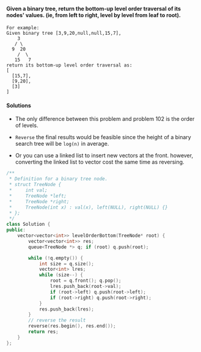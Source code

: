 #### Given a binary tree, return the bottom-up level order traversal of its nodes' values. (ie, from left to right, level by level from leaf to root).

```
For example:
Given binary tree [3,9,20,null,null,15,7],
    3
   / \
  9  20
    /  \
   15   7
return its bottom-up level order traversal as:
[
  [15,7],
  [9,20],
  [3]
]
```

#### Solutions

- The only difference between this problem and problem 102 is the order of levels.

- `Reverse` the final results would be feasible since the height of a binary search tree will be `log(n)` in average.

- Or you can use a linked list to insert new vectors at the front. however, converting the linked list to vector cost the same time as reversing.

```cpp
/**
 * Definition for a binary tree node.
 * struct TreeNode {
 *     int val;
 *     TreeNode *left;
 *     TreeNode *right;
 *     TreeNode(int x) : val(x), left(NULL), right(NULL) {}
 * };
 */
class Solution {
public:
    vector<vector<int>> levelOrderBottom(TreeNode* root) {
        vector<vector<int>> res;
        queue<TreeNode *> q; if (root) q.push(root);

        while (!q.empty()) {
            int size = q.size();
            vector<int> lres;
            while (size--) {
                root = q.front(); q.pop();
                lres.push_back(root->val);
                if (root->left) q.push(root->left);
                if (root->right) q.push(root->right);
            }
            res.push_back(lres);
        }
        // reverse the result
        reverse(res.begin(), res.end());
        return res;
    }
};
```
